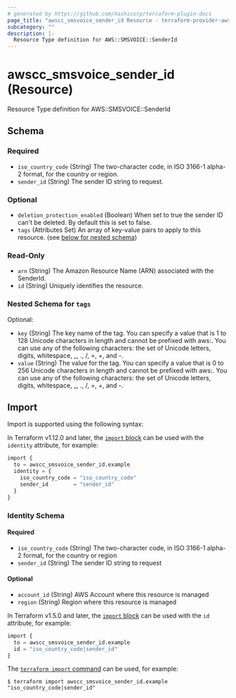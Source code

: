 ```yaml
---
# generated by https://github.com/hashicorp/terraform-plugin-docs
page_title: "awscc_smsvoice_sender_id Resource - terraform-provider-awscc"
subcategory: ""
description: |-
  Resource Type definition for AWS::SMSVOICE::SenderId
---
```


# awscc_smsvoice_sender_id (Resource)

Resource Type definition for AWS::SMSVOICE::SenderId



<!-- schema generated by tfplugindocs -->
## Schema

### Required

- `iso_country_code` (String) The two-character code, in ISO 3166-1 alpha-2 format, for the country or region.
- `sender_id` (String) The sender ID string to request.

### Optional

- `deletion_protection_enabled` (Boolean) When set to true the sender ID can't be deleted. By default this is set to false.
- `tags` (Attributes Set) An array of key-value pairs to apply to this resource. (see [below for nested schema](#nestedatt--tags))

### Read-Only

- `arn` (String) The Amazon Resource Name (ARN) associated with the SenderId.
- `id` (String) Uniquely identifies the resource.

<a id="nestedatt--tags"></a>
### Nested Schema for `tags`

Optional:

- `key` (String) The key name of the tag. You can specify a value that is 1 to 128 Unicode characters in length and cannot be prefixed with aws:. You can use any of the following characters: the set of Unicode letters, digits, whitespace, _, ., /, =, +, and -.
- `value` (String) The value for the tag. You can specify a value that is 0 to 256 Unicode characters in length and cannot be prefixed with aws:. You can use any of the following characters: the set of Unicode letters, digits, whitespace, _, ., /, =, +, and -.

## Import

Import is supported using the following syntax:

In Terraform v1.12.0 and later, the [`import` block](https://developer.hashicorp.com/terraform/language/import) can be used with the `identity` attribute, for example:

```terraform
import {
  to = awscc_smsvoice_sender_id.example
  identity = {
    iso_country_code = "iso_country_code"
    sender_id        = "sender_id"
  }
}
```

<!-- schema generated by tfplugindocs -->
### Identity Schema

#### Required

- `iso_country_code` (String) The two-character code, in ISO 3166-1 alpha-2 format, for the country or region
- `sender_id` (String) The sender ID string to request

#### Optional

- `account_id` (String) AWS Account where this resource is managed
- `region` (String) Region where this resource is managed

In Terraform v1.5.0 and later, the [`import` block](https://developer.hashicorp.com/terraform/language/import) can be used with the `id` attribute, for example:

```terraform
import {
  to = awscc_smsvoice_sender_id.example
  id = "iso_country_code|sender_id"
}
```

The [`terraform import` command](https://developer.hashicorp.com/terraform/cli/commands/import) can be used, for example:

```shell
$ terraform import awscc_smsvoice_sender_id.example "iso_country_code|sender_id"
```
